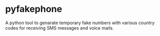 # pyfakephone
 A python tool to genarate temporary fake numbers with various country codes for receiving SMS messages and voice mails.
